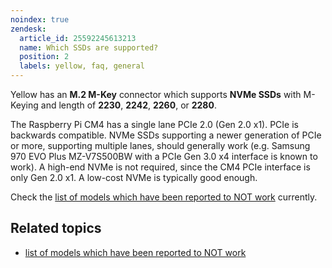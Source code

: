 ```yaml
---
noindex: true
zendesk:
  article_id: 25592245613213
  name: Which SSDs are supported?
  position: 2
  labels: yellow, faq, general
---
```


Yellow has an **M.2 M-Key** connector which supports **NVMe SSDs** with M-Keying and length of **2230**, **2242**, **2260**, or **2280**.

The Raspberry Pi CM4 has a single lane PCIe 2.0 (Gen 2.0 x1). PCIe is backwards compatible.
NVMe SSDs supporting a newer generation of PCIe or more, supporting multiple lanes, should generally work (e.g. Samsung 970 EVO Plus MZ-V7S500BW with a PCIe Gen 3.0 x4 interface is known to work).
A high-end NVMe is not required, since the CM4 PCIe interface is only Gen 2.0 x1.
A low-cost NVMe is typically good enough.

Check the [list of models which have been reported to NOT work](/hc/en-us/articles/25592268332445) currently.

## Related topics

- [list of models which have been reported to NOT work](/hc/en-us/articles/25592268332445)
